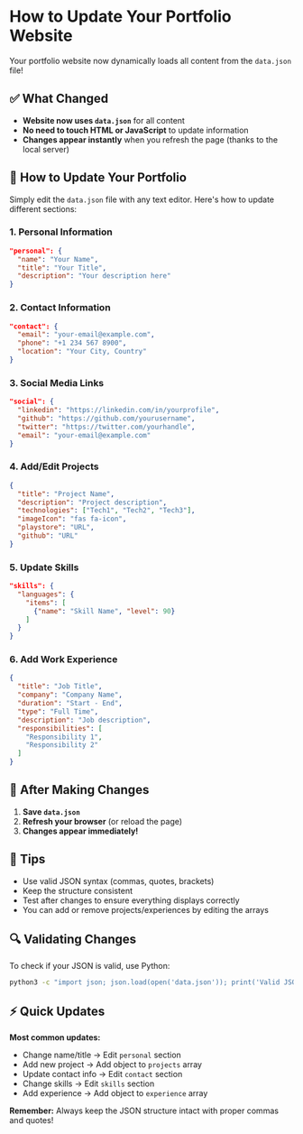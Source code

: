 # How to Update Your Portfolio Website

Your portfolio website now dynamically loads all content from the `data.json` file!

## ✅ What Changed

- **Website now uses `data.json`** for all content
- **No need to touch HTML or JavaScript** to update information
- **Changes appear instantly** when you refresh the page (thanks to the local server)

## 🎯 How to Update Your Portfolio

Simply edit the `data.json` file with any text editor. Here's how to update different sections:

### 1. Personal Information
```json
"personal": {
  "name": "Your Name",
  "title": "Your Title",
  "description": "Your description here"
}
```

### 2. Contact Information
```json
"contact": {
  "email": "your-email@example.com",
  "phone": "+1 234 567 8900",
  "location": "Your City, Country"
}
```

### 3. Social Media Links
```json
"social": {
  "linkedin": "https://linkedin.com/in/yourprofile",
  "github": "https://github.com/yourusername",
  "twitter": "https://twitter.com/yourhandle",
  "email": "your-email@example.com"
}
```

### 4. Add/Edit Projects
```json
{
  "title": "Project Name",
  "description": "Project description",
  "technologies": ["Tech1", "Tech2", "Tech3"],
  "imageIcon": "fas fa-icon",
  "playstore": "URL",
  "github": "URL"
}
```

### 5. Update Skills
```json
"skills": {
  "languages": {
    "items": [
      {"name": "Skill Name", "level": 90}
    ]
  }
}
```

### 6. Add Work Experience
```json
{
  "title": "Job Title",
  "company": "Company Name",
  "duration": "Start - End",
  "type": "Full Time",
  "description": "Job description",
  "responsibilities": [
    "Responsibility 1",
    "Responsibility 2"
  ]
}
```

## 🚀 After Making Changes

1. **Save `data.json`**
2. **Refresh your browser** (or reload the page)
3. **Changes appear immediately!**

## 📝 Tips

- Use valid JSON syntax (commas, quotes, brackets)
- Keep the structure consistent
- Test after changes to ensure everything displays correctly
- You can add or remove projects/experiences by editing the arrays

## 🔍 Validating Changes

To check if your JSON is valid, use Python:
```bash
python3 -c "import json; json.load(open('data.json')); print('Valid JSON')"
```

## ⚡ Quick Updates

**Most common updates:**
- Change name/title → Edit `personal` section
- Add new project → Add object to `projects` array
- Update contact info → Edit `contact` section
- Change skills → Edit `skills` section
- Add experience → Add object to `experience` array

**Remember:** Always keep the JSON structure intact with proper commas and quotes!

